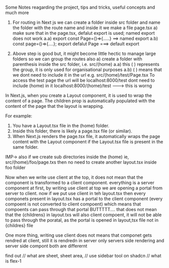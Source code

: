 Some Notes reagarding the project, tips and tricks, useful concepts and much more

1) For routing in Next js we can create a folder inside src folder and name the folder with the route name and inside it we make a file page.tsx
    a) make sure that in the page.tsx, defalut export is used; named export does not work
            a.a) export const Page=()=>{.....} ==> named export
            a.b) const page=()=>{....}; export defalut Page ===> default export 
    
2) Above step is good but, it might become little hectic to manage large folders
    so we can group the routes also
    a) create a folder with parenthesis inside the src folder, i.e. src/(home)
            a.a) this ( ) represents the group, it is only used for organisational purposes
            a.b) ( ) means that we dont need to include it in the url 
                    e.g. src/(home)/test/Page.tsx
                    To access the test page the url will be localhost:8000/test
                        dont need to include (home) in it localhost:8000/(home)/test ---> this is worng

In Next.js, when you create a Layout component, it is used to wrap the content of a page. The children prop is automatically populated with the content of the page that the layout is wrapping.

For example:

1) You have a Layout.tsx file in the (home) folder.
2) Inside this folder, there is likely a page.tsx file (or similar).
3) When Next.js renders the page.tsx file, it automatically wraps the page content with the Layout component if the Layout.tsx file is present in the same folder.

IMP-> also if we create sub directories inside the (home) ie, src/(home)/foo/page.txs
then no need to create another layout.tsx inside foo folder

Now when we write use client at the top, it does not mean that the component is transformed to a client component.
everything is a server component at first, by writing use client at top we are opening a portal from server to client.
now if we put use client in teh layout.tsx then every componets present in layout.tsx has a portal to the client component (every compoent is not converted to client compoent)
which means that compoents can pass through that portal 
BUTTTTT.... that does not mean that the {childrens} in layout.txs will also client compoent, it will not be able to pass through the poratal, as the portal is opened in layout,tsx file not in {childres} file

One more thing, writing use client does not means that componet gets rendred at client, still it is rendredn in server only
servers side rendering and server side compont both are differernt

find out
// what are sheet, sheet area,
// use sidebar tool on shadcn
// what is flex-1
